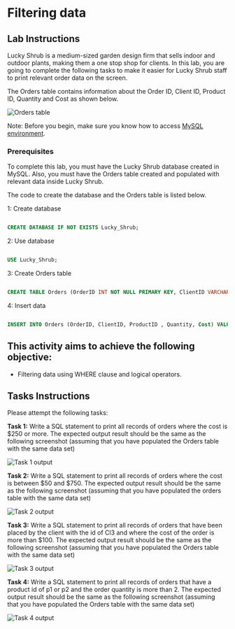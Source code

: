 # Filtering data 




## Lab Instructions  

Lucky Shrub is a medium-sized garden design firm that sells indoor and outdoor plants, making them a one stop shop for clients.  In this lab, you are going to complete the following tasks to make it easier for Lucky Shrub staff to print relevant order data on the screen.  


The Orders table contains information about the Order ID, Client ID, Product ID, Quantity and Cost as shown below.  

 ![Orders table](https://github.com/Memmes27/Meta-Database-Engineer-Professional/assets/63331353/b15af28d-c10f-48cb-ae8d-3b624eb063d1)


Note: Before you begin, make sure you know how to access [MySQL environment](https://www.coursera.org/learn/database-structures-and-management-with-mysql/supplement/BSZK6/how-to-access-mysql-environment).

### Prerequisites  

To complete this lab, you must have the Lucky Shrub database created in MySQL. Also, you must have the Orders table created and populated with relevant data inside Lucky Shrub.  

The code to create the database and the Orders table is listed below.  

1: Create database 

```SQL 

CREATE DATABASE IF NOT EXISTS Lucky_Shrub;

``` 

2: Use database 

```SQL 

USE Lucky_Shrub; 

``` 

3: Create Orders table 

```SQL 

CREATE TABLE Orders (OrderID INT NOT NULL PRIMARY KEY, ClientID VARCHAR(10),  ProductID VARCHAR(10),  Quantity   INT, Cost DECIMAL(6,2)); 

``` 

4: Insert data 

```SQL 

INSERT INTO Orders (OrderID, ClientID, ProductID , Quantity, Cost) VALUES (1, "Cl1", "P1", 10, 500), (2, "Cl2", "P2", 5, 100), (3, "Cl3", "P3", 20, 800), (4, "Cl4", "P4", 15, 150), (5, "Cl3", "P3", 10, 450), (6, "Cl2", "P2", 5, 800), (7, "Cl1", "P4", 22, 1200), (8, "Cl3", "P1", 15, 150), (9, "Cl1", "P1", 10, 500), (10, "Cl2", "P2", 5, 100); 

```   
 

## This activity aims to achieve the following objective:    

 
* Filtering data using WHERE clause and logical operators. 
 
 

## Tasks Instructions 

Please attempt the following tasks: 

**Task 1:** Write a SQL statement to print all records of orders where the cost is $250 or more. The expected output result should be the same as the following screenshot (assuming that you have populated the Orders table with the same data set) 

![Task 1 output](https://github.com/Memmes27/Meta-Database-Engineer-Professional/assets/63331353/23877d8f-9b9b-4061-9149-decea5b946b7)

  
 

**Task 2:** Write a SQL statement to print all records of orders where the cost is between $50 and $750. The expected output result should be the same as the following screenshot (assuming that you have populated the orders table with the same data set) 

![Task 2 output](https://github.com/Memmes27/Meta-Database-Engineer-Professional/assets/63331353/1421c1f5-38db-41d1-b2bd-20574e7ed47e)

 

**Task 3:** Write a SQL statement to print all records of orders that have been placed by the client with the id of Cl3 and where the cost of the order is more than $100. The expected output result should be the same as the following screenshot (assuming that you have populated the Orders table with the same data set) 

![Task 3 output](https://github.com/Memmes27/Meta-Database-Engineer-Professional/assets/63331353/faef7aaf-8c15-4b56-9f5f-e1c0a3a7e9a2)
 

 

**Task 4:** Write a SQL statement to print all records of orders that have a product id of p1 or p2 and the order quantity is more than 2. The expected output result should be the same as the following screenshot (assuming that you have populated the Orders table with the same data set) 

![Task 4 output](https://github.com/Memmes27/Meta-Database-Engineer-Professional/assets/63331353/2741a21d-34a2-4b67-ad07-48f9927b275b)
 


 
 

